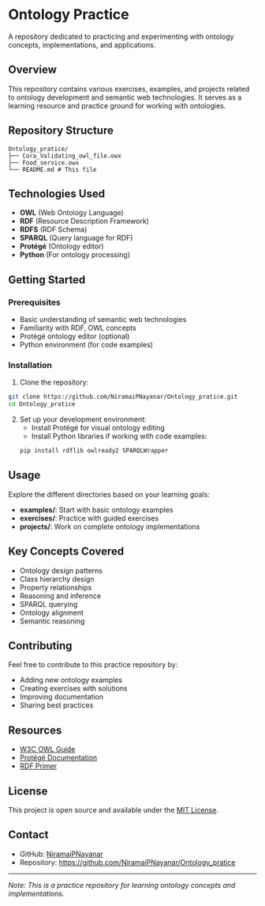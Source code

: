 # Ontology Practice

A repository dedicated to practicing and experimenting with ontology concepts, implementations, and applications.

## Overview

This repository contains various exercises, examples, and projects related to ontology development and semantic web technologies. It serves as a learning resource and practice ground for working with ontologies.

## Repository Structure

```
Ontology_pratice/
├── Cora_Validating_owl_file.owx
├── Food_service.owx
└── README.md # This file
```

## Technologies Used

- **OWL** (Web Ontology Language)
- **RDF** (Resource Description Framework)
- **RDFS** (RDF Schema)
- **SPARQL** (Query language for RDF)
- **Protégé** (Ontology editor)
- **Python** (For ontology processing)

## Getting Started

### Prerequisites

- Basic understanding of semantic web technologies
- Familiarity with RDF, OWL concepts
- Protégé ontology editor (optional)
- Python environment (for code examples)

### Installation

1. Clone the repository:
```bash
git clone https://github.com/NiramaiPNayanar/Ontology_pratice.git
cd Ontology_pratice
```

2. Set up your development environment:
   - Install Protégé for visual ontology editing
   - Install Python libraries if working with code examples:
   ```bash
   pip install rdflib owlready2 SPARQLWrapper
   ```

## Usage

Explore the different directories based on your learning goals:

- **examples/**: Start with basic ontology examples
- **exercises/**: Practice with guided exercises
- **projects/**: Work on complete ontology implementations

## Key Concepts Covered

- Ontology design patterns
- Class hierarchy design
- Property relationships
- Reasoning and inference
- SPARQL querying
- Ontology alignment
- Semantic reasoning

## Contributing

Feel free to contribute to this practice repository by:
- Adding new ontology examples
- Creating exercises with solutions
- Improving documentation
- Sharing best practices

## Resources

- [W3C OWL Guide](https://www.w3.org/TR/owl-guide/)
- [Protégé Documentation](https://protegeproject.github.io/)
- [RDF Primer](https://www.w3.org/TR/rdf11-primer/)

## License

This project is open source and available under the [MIT License](LICENSE).

## Contact

- GitHub: [NiramaiPNayanar](https://github.com/NiramaiPNayanar)
- Repository: https://github.com/NiramaiPNayanar/Ontology_pratice

---

*Note: This is a practice repository for learning ontology concepts and implementations.*
